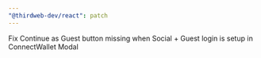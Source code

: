 ```yaml
---
"@thirdweb-dev/react": patch
---
```


Fix Continue as Guest button missing when Social + Guest login is setup in ConnectWallet Modal

